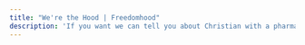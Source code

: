 ```yaml
---
title: "We're the Hood | Freedomhood"
description: 'If you want we can tell you about Christian with a pharmaceutical degree, Mattia as a technical designer and Valentina, a creative director but...we honestly don’t give a F.'
---
```

